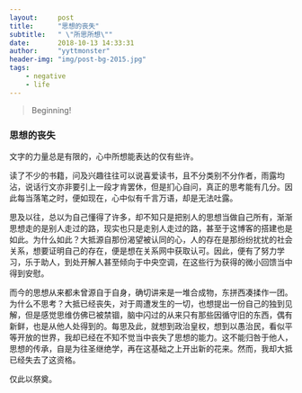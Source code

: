 ```yaml
---
layout:     post
title:      "思想的丧失"
subtitle:   " \"所思所想\""
date:       2018-10-13 14:33:31
author:     "yyttmonster"
header-img: "img/post-bg-2015.jpg"
tags:
    - negative
    - life
---
```

> Beginning!

### 思想的丧失

文字的力量总是有限的，心中所想能表达的仅有些许。

读了不少的书籍，问及兴趣往往可以说喜爱读书，且不分类别不分作者，雨露均沾，说话行文亦非要引上一段才肯罢休，但是扪心自问，真正的思考能有几分。因此每当落笔之时，便如现在，心中似有千言万语，却是无法吐露。

思及以往，总以为自己懂得了许多，却不知只是把别人的思想当做自己所有，渐渐思想走的是别人走过的路，现实也只是走别人走过的路，甚至于这博客的搭建也是如此。为什么如此？大抵源自那份渴望被认同的心，人的存在是那纷纷扰扰的社会关系，想要证明自己的存在，便是想在关系网中获取认可。因此，便有了努力学习，乐于助人，到处开解人甚至倾向于中央空调，在这些行为获得的微小回馈当中得到安慰。

而今的思想从来都未曾源自于自身，确切讲来是一堆合成物，东拼西凑揉作一团。为什么不思考？大抵已经丧失，对于周遭发生的一切，也想提出一份自己的独到见解，但是感觉思维仿佛已被禁锢，脑中闪过的从来只有那些因循守旧的东西，偶有新鲜，也是从他人处得到的。每思及此，就想到政治皇权，想到以愚治民，看似平等开放的世界，我却已经在不知不觉当中丧失了思想的能力。这不能归咎于他人，思想的传承，自是为往圣继绝学，再在这基础之上开出新的花来。然而，我却大抵已经失去了这资格。

仅此以祭奠。